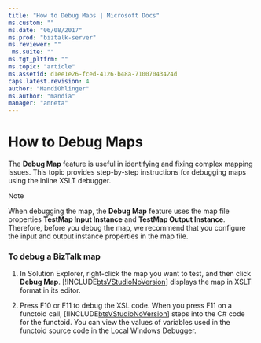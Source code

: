 ```yaml
---
title: "How to Debug Maps | Microsoft Docs"
ms.custom: ""
ms.date: "06/08/2017"
ms.prod: "biztalk-server"
ms.reviewer: ""
 ms.suite: ""
ms.tgt_pltfrm: ""
ms.topic: "article"
ms.assetid: d1ee1e26-fced-4126-b48a-71007043424d
caps.latest.revision: 4
author: "MandiOhlinger"
ms.author: "mandia"
manager: "anneta"
---
```

# How to Debug Maps
The **Debug Map** feature is useful in identifying and fixing complex mapping issues. This topic provides step-by-step instructions for debugging maps using the inline XSLT debugger.  
  
> [!NOTE]
>  When debugging the map, the **Debug Map** feature uses the map file properties **TestMap Input Instance** and **TestMap Output Instance**. Therefore, before you debug the map, we recommend that you configure the input and output instance properties in the map file.  
  
### To debug a BizTalk map  
  
1.  In Solution Explorer, right-click the map you want to test, and then click **Debug Map**. [!INCLUDE[btsVStudioNoVersion](../includes/btsvstudionoversion-md.md)] displays the map in XSLT format in its editor.  
  
2.  Press F10 or F11 to debug the XSL code. When you press F11 on a functoid call, [!INCLUDE[btsVStudioNoVersion](../includes/btsvstudionoversion-md.md)] steps into the C# code for the functoid. You can view the values of variables used in the functoid source code in the Local Windows Debugger.